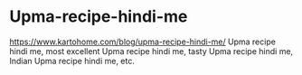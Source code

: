 # Upma-recipe-hindi-me
https://www.kartohome.com/blog/upma-recipe-hindi-me/ Upma recipe hindi me, most excellent Upma recipe hindi me, tasty Upma recipe hindi me, Indian Upma recipe hindi me, etc.
